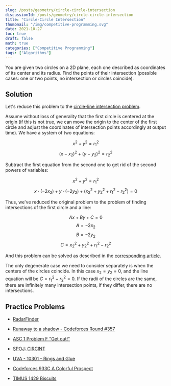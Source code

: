 ```yaml
---
slug: /posts/geometry/circle-circle-intersection
discussionId: /posts/geometry/circle-circle-intersection
title: "Circle-Circle Intersection"
thumbnail: "/img/competitive-programming.svg"
date: 2021-10-27
toc: true
draft: false
math: true
categories: ["Competitive Programming"]
tags: ["Algorithms"]
---
```


You are given two circles on a 2D plane, each one described as coordinates of its center and its radius. Find the points of their intersection (possible cases: one or two points, no intersection or circles coincide).

## Solution

Let's reduce this problem to the [circle-line intersection problem](./geometry/circle-line-intersection.html).

Assume without loss of generality that the first circle is centered at the origin (if this is not true, we can move the origin to the center of the first circle and adjust the coordinates of intersection points accordingly at output time). We have a system of two equations:

$$x^2+y^2=r_1^2$$
$$(x - x_2)^2 + (y - y_2)^2 = r_2^2$$

Subtract the first equation from the second one to get rid of the second powers of variables:

$$x^2+y^2=r_1^2$$
$$x \cdot (-2x_2) + y \cdot (-2y_2) + (x_2^2+y_2^2+r_1^2-r_2^2) = 0$$

Thus, we've reduced the original problem to the problem of finding intersections of the first circle and a line:

$$Ax + By + C = 0$$
$$A = -2x_2$$
$$B = -2y_2$$
$$C = x_2^2+y_2^2+r_1^2-r_2^2$$

And this problem can be solved as described in the [corresponding article](./geometry/circle-line-intersection.html).

The only degenerate case we need to consider separately is when the centers of the circles coincide. In this case $x_2=y_2=0$, and the line equation will be $C = r_1^2-r_2^2 = 0$. If the radii of the circles are the same, there are infinitely many intersection points, if they differ, there are no intersections.

## Practice Problems

- [RadarFinder](https://community.topcoder.com/stat?c=problem_statement&pm=7766)

- [Runaway to a shadow - Codeforces Round #357](http://codeforces.com/problemset/problem/681/E)

- [ASC 1 Problem F "Get out!"](http://codeforces.com/gym/100199/problem/F)

- [SPOJ: CIRCINT](http://www.spoj.com/problems/CIRCINT/)

- [UVA - 10301 - Rings and Glue](https://uva.onlinejudge.org/index.php?option=onlinejudge&page=show_problem&problem=1242)

- [Codeforces 933C A Colorful Prospect](https://codeforces.com/problemset/problem/933/C)

- [TIMUS 1429 Biscuits](https://acm.timus.ru/problem.aspx?space=1&num=1429)
